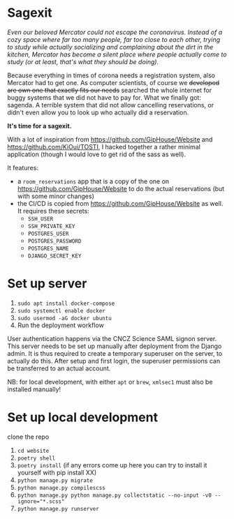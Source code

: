 # Sagexit

_Even our beloved Mercator could not escape the coronavirus. 
Instead of a cozy space where far too many people, far too close to each other,
trying to study while actually socializing and complaining about the dirt in the kitchen, 
Mercator has become a silent place where people actually come to study (or at least, 
that's what they should be doing)._

Because everything in times of corona needs a registration system, also Mercator had to get one. 
As computer scientists, of course we <s>developed are own one that exactly fits our needs</s> 
searched the whole internet for buggy systems that we did not have to pay for. What we finally
got: sagenda. A terrible system that did not allow cancelling reservations, or didn't even
allow you to look up who actually did a reservation.

**It's time for a sagexit.**

With a lot of inspiration from https://github.com/GipHouse/Website and https://github.com/KiOui/TOSTI, 
I hacked together a rather minimal application (though I would love to get rid of the sass as well).

It features: 

- a `room_reservations` app that is a copy of the one on https://github.com/GipHouse/Website to 
  do the actual reservations (but with some minor changes)
- the CI/CD is copied from https://github.com/GipHouse/Website as well. It requires these secrets:
  - `SSH_USER`
  - `SSH_PRIVATE_KEY`
  - `POSTGRES_USER`
  - `POSTGRES_PASSWORD`
  - `POSTGRES_NAME`
  - `DJANGO_SECRET_KEY`
  
# Set up server
1. `sudo apt install docker-compose`
2. `sudo systemctl enable docker`
3. `sudo usermod -aG docker ubuntu`
4. Run the deployment workflow

User authentication happens via the CNCZ Science SAML signon server. This server needs to be set up
manually after deployment from the Django admin. It is thus required to create a temporary superuser on
the server, to actually do this. After setup and first login, the superuser permissions can be transferred
to an actual account.


NB: for local development, with either `apt` or `brew`, `xmlsec1` must also be installed manually!

# Set up local development

clone the repo

1. `cd website`
2. `poetry shell` 
3. `poetry install`
   (if any errors come up here you can try to install it yourself with pip install XX)
4. `python manage.py migrate`
5. `python manage.py compilescss`
6. `python manage.py python manage.py collectstatic --no-input -v0 --ignore="*.scss"`
7. `python manage.py runserver`